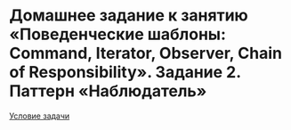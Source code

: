 # Домашнее задание к занятию «Поведенческие шаблоны: Command, Iterator, Observer, Chain of Responsibility». Задание 2. Паттерн «Наблюдатель»
[Условие задачи](https://github.com/netology-code/dpcpp-homeworks/tree/main/03)
